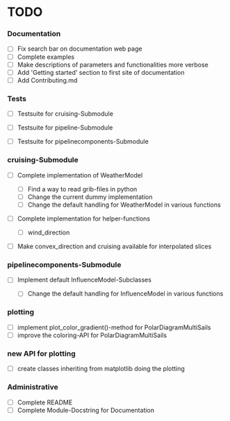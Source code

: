 # TODO 

### Documentation
- [ ] Fix search bar on documentation web page
- [ ] Complete examples
- [ ] Make descriptions of parameters and functionalities more verbose
- [ ] Add 'Getting started' section to first site of documentation
- [ ] Add Contributing.md

### Tests
- [ ] Testsuite for cruising-Submodule
- [ ] Testsuite for pipeline-Submodule
- [ ] Testsuite for pipelinecomponents-Submodule


### cruising-Submodule
- [ ] Complete implementation of WeatherModel
  - [ ] Find a way to read grib-files in python
  - [ ] Change the current dummy implementation 
  - [ ] Change the default handling for WeatherModel in various functions
- [ ] Complete implementation for helper-functions
  - [ ] wind_direction
- [ ] Make convex_direction and cruising available for interpolated slices


### pipelinecomponents-Submodule
- [ ] Implement default InfluenceModel-Subclasses
  - [ ] Change the default handling for InfluenceModel in various functions


### plotting
- [ ] implement plot_color_gradient()-method for PolarDiagramMultiSails
- [ ] improve the coloring-API for PolarDiagramMultiSails

### new API for plotting
- [ ] create classes inheriting from matplotlib doing the plotting



### Administrative
- [ ] Complete README
- [ ] Complete Module-Docstring for Documentation
